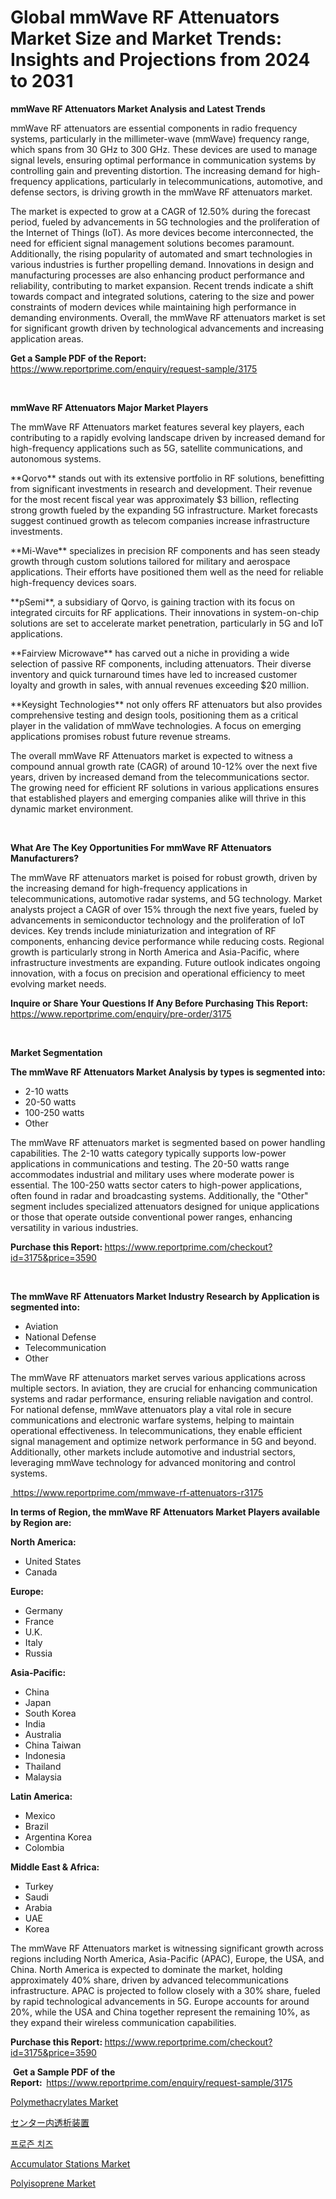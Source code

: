 <p><h1>Global mmWave RF Attenuators Market Size and Market Trends: Insights and Projections from 2024 to 2031</h1></p><p><strong>mmWave RF Attenuators Market Analysis and Latest Trends</strong></p>
<p><p>mmWave RF attenuators are essential components in radio frequency systems, particularly in the millimeter-wave (mmWave) frequency range, which spans from 30 GHz to 300 GHz. These devices are used to manage signal levels, ensuring optimal performance in communication systems by controlling gain and preventing distortion. The increasing demand for high-frequency applications, particularly in telecommunications, automotive, and defense sectors, is driving growth in the mmWave RF attenuators market.</p><p>The market is expected to grow at a CAGR of 12.50% during the forecast period, fueled by advancements in 5G technologies and the proliferation of the Internet of Things (IoT). As more devices become interconnected, the need for efficient signal management solutions becomes paramount. Additionally, the rising popularity of automated and smart technologies in various industries is further propelling demand. Innovations in design and manufacturing processes are also enhancing product performance and reliability, contributing to market expansion. Recent trends indicate a shift towards compact and integrated solutions, catering to the size and power constraints of modern devices while maintaining high performance in demanding environments. Overall, the mmWave RF attenuators market is set for significant growth driven by technological advancements and increasing application areas.</p></p>
<p><strong>Get a Sample PDF of the Report:&nbsp;</strong> <a href="https://www.reportprime.com/enquiry/request-sample/3175">https://www.reportprime.com/enquiry/request-sample/3175</a></p>
<p>&nbsp;</p>
<p><strong>mmWave RF Attenuators Major Market Players</strong></p>
<p><p>The mmWave RF Attenuators market features several key players, each contributing to a rapidly evolving landscape driven by increased demand for high-frequency applications such as 5G, satellite communications, and autonomous systems.</p><p>**Qorvo** stands out with its extensive portfolio in RF solutions, benefitting from significant investments in research and development. Their revenue for the most recent fiscal year was approximately $3 billion, reflecting strong growth fueled by the expanding 5G infrastructure. Market forecasts suggest continued growth as telecom companies increase infrastructure investments.</p><p>**Mi-Wave** specializes in precision RF components and has seen steady growth through custom solutions tailored for military and aerospace applications. Their efforts have positioned them well as the need for reliable high-frequency devices soars.</p><p>**pSemi**, a subsidiary of Qorvo, is gaining traction with its focus on integrated circuits for RF applications. Their innovations in system-on-chip solutions are set to accelerate market penetration, particularly in 5G and IoT applications.</p><p>**Fairview Microwave** has carved out a niche in providing a wide selection of passive RF components, including attenuators. Their diverse inventory and quick turnaround times have led to increased customer loyalty and growth in sales, with annual revenues exceeding $20 million.</p><p>**Keysight Technologies** not only offers RF attenuators but also provides comprehensive testing and design tools, positioning them as a critical player in the validation of mmWave technologies. A focus on emerging applications promises robust future revenue streams.</p><p>The overall mmWave RF Attenuators market is expected to witness a compound annual growth rate (CAGR) of around 10-12% over the next five years, driven by increased demand from the telecommunications sector. The growing need for efficient RF solutions in various applications ensures that established players and emerging companies alike will thrive in this dynamic market environment.</p></p>
<p>&nbsp;</p>
<p><strong>What Are The Key Opportunities For mmWave RF Attenuators Manufacturers?</strong></p>
<p><p>The mmWave RF attenuators market is poised for robust growth, driven by the increasing demand for high-frequency applications in telecommunications, automotive radar systems, and 5G technology. Market analysts project a CAGR of over 15% through the next five years, fueled by advancements in semiconductor technology and the proliferation of IoT devices. Key trends include miniaturization and integration of RF components, enhancing device performance while reducing costs. Regional growth is particularly strong in North America and Asia-Pacific, where infrastructure investments are expanding. Future outlook indicates ongoing innovation, with a focus on precision and operational efficiency to meet evolving market needs.</p></p>
<p><strong>Inquire or Share Your Questions If Any Before Purchasing This Report:</strong> <a href="https://www.reportprime.com/enquiry/pre-order/3175">https://www.reportprime.com/enquiry/pre-order/3175</a></p>
<p>&nbsp;</p>
<p><strong>Market Segmentation</strong></p>
<p><strong>The mmWave RF Attenuators Market Analysis by types is segmented into:</strong></p>
<p><ul><li>2-10 watts</li><li>20-50 watts</li><li>100-250 watts</li><li>Other</li></ul></p>
<p><p>The mmWave RF attenuators market is segmented based on power handling capabilities. The 2-10 watts category typically supports low-power applications in communications and testing. The 20-50 watts range accommodates industrial and military uses where moderate power is essential. The 100-250 watts sector caters to high-power applications, often found in radar and broadcasting systems. Additionally, the "Other" segment includes specialized attenuators designed for unique applications or those that operate outside conventional power ranges, enhancing versatility in various industries.</p></p>
<p><strong>Purchase this Report:&nbsp;</strong><a href="https://www.reportprime.com/checkout?id=3175&price=3590">https://www.reportprime.com/checkout?id=3175&price=3590</a></p>
<p>&nbsp;</p>
<p><strong>The mmWave RF Attenuators Market Industry Research by Application is segmented into:</strong></p>
<p><ul><li>Aviation</li><li>National Defense</li><li>Telecommunication</li><li>Other</li></ul></p>
<p><p>The mmWave RF attenuators market serves various applications across multiple sectors. In aviation, they are crucial for enhancing communication systems and radar performance, ensuring reliable navigation and control. For national defense, mmWave attenuators play a vital role in secure communications and electronic warfare systems, helping to maintain operational effectiveness. In telecommunications, they enable efficient signal management and optimize network performance in 5G and beyond. Additionally, other markets include automotive and industrial sectors, leveraging mmWave technology for advanced monitoring and control systems.</p></p>
<p><a href="https://www.reportprime.com/mmwave-rf-attenuators-r3175">&nbsp;https://www.reportprime.com/mmwave-rf-attenuators-r3175</a></p>
<p><strong>In terms of Region, the mmWave RF Attenuators Market Players available by Region are:</strong></p>
<p>
    <p> <strong> North America: </strong>
        <ul>
            <li>United States</li>
            <li>Canada</li>
        </ul>
        </p> 
    <p> <strong> Europe: </strong>
        <ul>
            <li>Germany</li>
            <li>France</li>
            <li>U.K.</li>
            <li>Italy</li>
            <li>Russia</li>
        </ul>
        </p> 
    <p> <strong> Asia-Pacific: </strong>
        <ul>
            <li>China</li>
            <li>Japan</li>
            <li>South Korea</li>
            <li>India</li>
            <li>Australia</li>
            <li>China Taiwan</li>
            <li>Indonesia</li>
            <li>Thailand</li>
            <li>Malaysia</li>
        </ul>
        </p> 
    <p> <strong> Latin America: </strong>
        <ul>
            <li>Mexico</li>
            <li>Brazil</li>
            <li>Argentina Korea</li>
            <li>Colombia</li>
        </ul>
        </p> 
    <p> <strong> Middle East & Africa: </strong>
        <ul>
            <li>Turkey</li>
            <li>Saudi</li>
            <li>Arabia</li>
            <li>UAE</li>
            <li>Korea</li>
        </ul>
    </p>
    </p>
<p><p>The mmWave RF Attenuators market is witnessing significant growth across regions including North America, Asia-Pacific (APAC), Europe, the USA, and China. North America is expected to dominate the market, holding approximately 40% share, driven by advanced telecommunications infrastructure. APAC is projected to follow closely with a 30% share, fueled by rapid technological advancements in 5G. Europe accounts for around 20%, while the USA and China together represent the remaining 10%, as they expand their wireless communication capabilities.</p></p>
<p><strong>Purchase this Report: </strong><a href="https://www.reportprime.com/checkout?id=3175&price=3590">https://www.reportprime.com/checkout?id=3175&price=3590</a></p>
<p>&nbsp;<strong>Get a Sample PDF of the Report:&nbsp;&nbsp;</strong><a href="https://www.reportprime.com/enquiry/request-sample/3175">https://www.reportprime.com/enquiry/request-sample/3175</a></p>
<p><strong></strong></p>
<p><p><a href="https://issuu.com/reportprime-2/docs/polymethacrylates-market-size-2030._462edb1f11836c">Polymethacrylates Market</a></p><p><a href="https://medium.com/@beaumontdavv7mp/in-center-dialysis-equipment-market-%E3%81%AF-%E3%82%B3%E3%82%B9%E3%83%88%E7%AE%A1%E7%90%86%E3%81%A8%E5%8A%B9%E7%8E%87%E5%90%91%E4%B8%8A%E3%82%92%E5%84%AA%E5%85%88%E3%81%97%E3%81%BE%E3%81%99-%E3%81%95%E3%82%89%E3%81%AB-%E5%A0%B1%E5%91%8A%E6%9B%B8%E3%81%AF%E5%B8%82%E5%A0%B4%E3%81%AE%E9%9C%80%E8%A6%81%E9%9D%A2%E3%81%A8%E4%BE%9B%E7%B5%A6%E9%9D%A2%E3%81%AE%E4%B8%A1%E6%96%B9%E3%82%92%E3%82%AB%E3%83%90%E3%83%BC%E3%81%97%E3%81%A6%E3%81%84%E3%81%BE%E3%81%99-in-center-baf7809c9d5b">センター内透析装置</a></p><p><a href="https://medium.com/@joespinka88967/%EA%B8%80%EB%A1%9C%EB%B2%8C-%EB%83%89%EB%8F%99-%EC%B9%98%EC%A6%88-%EC%8B%9C%EC%9E%A5-%ED%98%84%ED%99%A9-%ED%83%90%EC%83%89-%ED%8A%B8%EB%A0%8C%EB%93%9C-%EC%98%88%EC%B8%A1-%EB%B0%8F-%EC%98%81%ED%96%A5-%EB%B6%84%EC%84%9D-2024-2031-151%ED%8E%98%EC%9D%B4%EC%A7%80%EC%97%90-%EA%B1%B8%EC%B3%90-%EB%8B%A4%EB%A3%B8-47c3b4369c12">프로즌 치즈</a></p><p><a href="https://www.linkedin.com/pulse/accumulator-stations-market-trends-detailed-study-its-segmentation-om0mf?trackingId=6eMnX8z5Tcaz761d%2FMI85A%3D%3D">Accumulator Stations Market</a></p><p><a href="https://issuu.com/reportprime-2/docs/polyisoprene-market-size-2030.pptx_6a5b16fd9a7239">Polyisoprene Market</a></p></p>